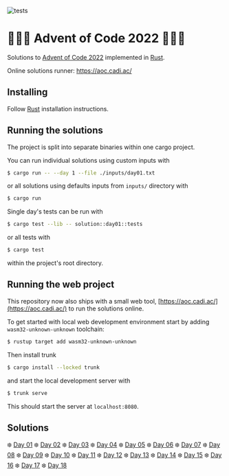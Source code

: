 ![tests](https://github.com/cadiac/adventofcode/actions/workflows/tests.yml/badge.svg)

# 🎄🎄🎄 Advent of Code 2022 🎄🎄🎄

Solutions to [Advent of Code 2022](https://adventofcode.com/) implemented in [Rust](https://www.rust-lang.org).

Online solutions runner: https://aoc.cadi.ac/

## Installing

Follow [Rust](https://www.rust-lang.org/en-US/install.html) installation instructions.

## Running the solutions

The project is split into separate binaries within one cargo project.

You can run individual solutions using custom inputs with

```bash
$ cargo run -- --day 1 --file ./inputs/day01.txt
```

or all solutions using defaults inputs from `inputs/` directory with

```bash
$ cargo run
```

Single day's tests can be run with

```bash
$ cargo test --lib -- solution::day01::tests
```

or all tests with

```bash
$ cargo test
```

within the project's root directory.

## Running the web project

This repository now also ships with a small web tool, [https://aoc.cadi.ac/](https://aoc.cadi.ac/) to run the solutions online.

To get started with local web development environment start by adding `wasm32-unknown-unknown` toolchain:

```bash
$ rustup target add wasm32-unknown-unknown
```

Then install trunk

```bash
$ cargo install --locked trunk
```

and start the local development server with

```bash
$ trunk serve
```

This should start the server at `localhost:8080`.

## Solutions

❄️ [Day 01](src/solution/day01.rs)
❄️ [Day 02](src/solution/day02.rs)
❄️ [Day 03](src/solution/day03.rs)
❄️ [Day 04](src/solution/day04.rs)
❄️ [Day 05](src/solution/day05.rs)
❄️ [Day 06](src/solution/day06.rs)
❄️ [Day 07](src/solution/day07.rs)
❄️ [Day 08](src/solution/day08.rs)
❄️ [Day 09](src/solution/day09.rs)
❄️ [Day 10](src/solution/day10.rs)
❄️ [Day 11](src/solution/day11.rs)
❄️ [Day 12](src/solution/day12.rs)
❄️ [Day 13](src/solution/day13.rs)
❄️ [Day 14](src/solution/day14.rs)
❄️ [Day 15](src/solution/day15.rs)
❄️ [Day 16](src/solution/day16.rs)
❄️ [Day 17](src/solution/day17.rs)
❄️ [Day 18](src/solution/day18.rs)
